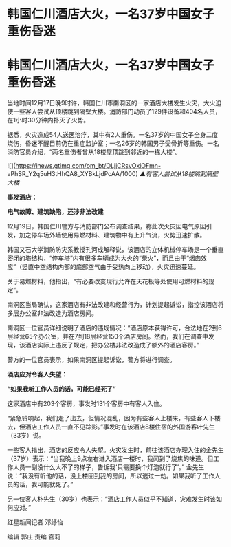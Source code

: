 # 韩国仁川酒店大火，一名37岁中国女子重伤昏迷

# 韩国仁川酒店大火，一名37岁中国女子重伤昏迷

当地时间12月17日晚9时许，韩国仁川市南洞区的一家酒店大楼发生火灾，大火迫使一些客人尝试从顶楼跳到隔壁大楼。消防部门动员了129件设备和404名人员，在1小时30分钟内扑灭了火势。

据悉，火灾造成54人送医治疗，其中有2人重伤。一名37岁的中国女子全身二度烧伤，昏迷不醒目前仍在重症监护室；一名26岁的韩国男子受骨折等重伤。一名消防官员介绍，“两名重伤者曾从18楼屋顶跳到邻近的一栋大楼”。

![](https://inews.gtimg.com/om_bt/OLjjCRsvOxiOFmn-
vPhSR_Y2q5uH3tHhQA8_XYBkLjdPcAA/1000) _▲有客人尝试从18楼跳到隔壁大楼_

**事发酒店：**

**电气故障、建筑缺陷，还涉非法改建**

12月19日，韩国仁川警方与消防部门公布调查结果，称此次火灾因电气原因引发，加之停车场外墙使用易燃材料、建筑物中有上升气流，火势迅速扩散。

韩国又石大学消防防灾系教授孔河成解释说，该酒店的立体机械停车场是一个垂直密闭的塔结构，“停车塔”内有很多车辆成为大火的“柴火”，而且由于“烟囱效应”（竖直中空结构内部的底部空气由于受热向上移动），火灾迅速蔓延。

关于易燃材料，他指出，“有必要改变现行允许在天花板等处使用可燃材料的规定”。

南洞区当局确认，这家酒店有非法改建和经营行为，计划提起诉讼，指控该酒店将多层办公室非法改造为酒店房间。

南洞区一位官员详细说明了酒店的违规情况：“酒店原本获得许可，合法地在2到6层经营65个办公室，并在7到18层经营150个酒店房间。然而，我们在调查中发现，该酒店实际上违反了规定，把办公楼非法改造成了额外的酒店客房。”

警方的一位官员表示，如果南洞区提起诉讼，警方将进行调查。

**酒店应对令客人失望：**

**“如果我听工作人员的话，可能已经死了”**

这家酒店中有203个客房，事发时131个客房中有客人入住。

“紧急铃响起，我们走了出去，但情况混乱，因为有些客人上楼来，有些客人下楼去，但酒店工作人员一直不见踪影。”事发时在该酒店8楼住宿的外国游客叶先生（33岁）说。

一些客人指出，酒店的反应令人失望。火灾发生时，前往该酒店办理入住的金先生（37岁）表示：“当我晚上9点左右进入酒店一楼时，我闻到了烧焦的味道。但工作人员一副没什么大不了的样子，告诉我‘只需要换个灯泡就行了’。”
金先生说：“我没有听他的话，没上楼回到我的房间，所以逃过一劫。如果我听了工作人员的话，我可能就死了。”

另一位客人朴先生（30岁）也表示：“酒店工作人员似乎不知道，灾难发生时该如何应对。”

红星新闻记者 邓纾怡

编辑 郭庄 责编 官莉

